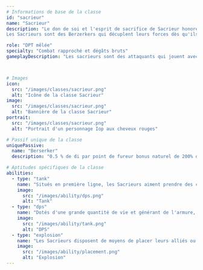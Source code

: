 ```yaml
---
# Informations de base de la classe
id: "sacrieur"
name: "Sacrieur"
description: "Le don de soi et l'esprit de sacrifice de Sacrieur honorent ses alliés.
Les Sacrieurs sont des Berzerkers qui décuplent leurs forces dès qu'ils sont frappés ! N'ayant pas peur de recevoir des coups, ni de s'exposer aux blessures, ils seront souvent en première ligne."

role: "DPT mêlée"
specialty: "Combat rapproché et dégâts bruts"
gameplayDescription: "Les sacrieurs sont des attaquants qui jouent avec la mort, en restant souvent en dessous de 50% de vie"



# Images
icon:
  src: "/images/classes/sacrieur.png"
  alt: "Icône de la classe Sacrieur"
image:
  src: "/images/classes/sacrieur.png"
  alt: "Bannière de la classe Sacrieur"
portrait:
  src: "/images/classes/sacrieur.png"
  alt: "Portrait d'un personnage Iop aux cheveux rouges"

# Passif unique de la classe
uniquePassive:
  name: "Berserker"
  description: "0.5 % de di par point de fureur bonus naturel de 200% du niveau en pv en début de combat il gagne chatiment osé et sanguin en début de tours si le sacrieur a subi des dommages d'au moins un enemi ou 20 % de ses pv par des alliès ou retour de flamme il gagne 2 pw "

# Aptitudes spécifiques de la classe
abilities:
  - type: "tank"
    name: "Situés en première ligne, les Sacrieurs aiment prendre des coups pour en rendre le double. Experts en combat rapproché, ils se mettent en danger pour se battre plus efficacement."
    image:
      src: "/images/ability/dps.png"
      alt: "Tank"
  - type: "dps"
    name: "Dotés d'une grande quantité de vie et générant de l'armure, les Sacrieurs encaissent plus facilement les coups que les autres classes"
    image:
      src: "/images/ability/tank.png"
      alt: "DPS" 
  - type: "explosion"
    name: "Les Sacrieurs disposent de moyens de placer leurs alliés ou leurs adversaires sur de grandes distances, faisant d’eux un atout stratégique pour leur équipe"
    image:
      src: "/images/ability/placement.png"
      alt: "Explosion"
---
```

